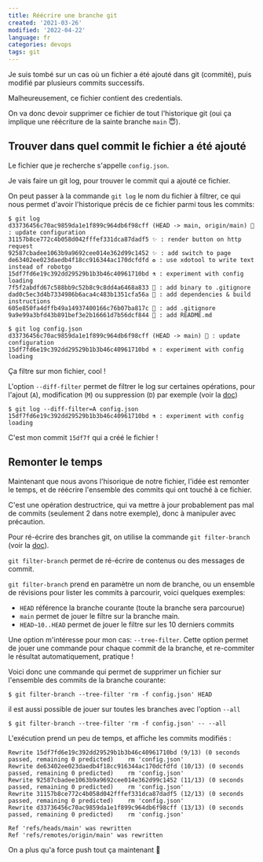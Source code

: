 ```yaml
---
title: Réécrire une branche git
created: '2021-03-26'
modified: '2022-04-22'
language: fr
categories: devops
tags: git
---
```


Je suis tombé sur un cas où un fichier a été ajouté dans git (commité), puis modifié par plusieurs commits successifs.

Malheureusement, ce fichier contient des credentials.

On va donc devoir supprimer ce fichier de tout l'historique git (oui ça implique une réécriture de la sainte branche `main` 😇).

## Trouver dans quel commit le fichier a été ajouté

Le fichier que je recherche s'appelle `config.json`.

Je vais faire un git log, pour trouver le commit qui a ajouté ce fichier.

On peut passer à la commande `git log` le nom du fichier à filtrer, ce qui nous permet d'avoir l'historique précis de ce fichier parmi tous les commits:

```shell
$ git log
d33736456c70ac9859da1e1f899c964db6f98cff (HEAD -> main, origin/main) 🔧 : update configuration
31157b8ce772c4b058d042fffef331dca87dadf5 ✨ : render button on http request
92587cbadee1063b9a9692cee014e362d99c1452 ✨ : add switch to page
de63402ee023daedb4f18cc916344ac170dcfdfd ♻ : use xdotool to write text instead of robotgo
15df7fd6e19c392dd29529b1b3b46c40961710bd ⚗️ : experiment with config loading
7f5f2abdfd67c588bb9c52b8c9c8dd4a6468a833 🙈 : add binary to .gitignore
dad0c5ec3d4b7334986b6aca4c483b1351cfa56a 📝 : add dependencies & build instructions
605e850fa4dffb49a14937400166c76b07ba817c 🙈 : add .gitignore
9a9e99a3bfd43b891bef3e2b16661d7b56dcf844 📝 : add README.md

```

```shell
$ git log config.json
d33736456c70ac9859da1e1f899c964db6f98cff (HEAD -> main) 🔧 : update configuration
15df7fd6e19c392dd29529b1b3b46c40961710bd ⚗️ : experiment with config loading
```

Ça filtre sur mon fichier, cool !

L'option `--diff-filter` permet de filtrer le log sur certaines opérations, pour l'ajout (`A`), modification (`M`) ou suppression (`D`) par exemple (voir la [doc](https://git-scm.com/docs/git-log#Documentation/git-log.txt---diff-filterACDMRTUXB82308203))

```shell
$ git log --diff-filter=A config.json
15df7fd6e19c392dd29529b1b3b46c40961710bd ⚗️ : experiment with config loading
```

C'est mon commit `15df7f` qui a créé le fichier !

## Remonter le temps

Maintenant que nous avons l'hisorique de notre fichier, l'idée est remonter le temps, et de réécrire l'ensemble des commits qui ont touché à ce fichier.

C'est une opération destructrice, qui va mettre à jour probablement pas mal de commits (seulement 2 dans notre exemple), donc à manipuler avec précaution.

Pour ré-écrire des branches git, on utilise la commande `git filter-branch` (voir la [doc](https://git-scm.com/docs/git-filter-branch)).

`git filter-branch` permet de ré-écrire de contenus ou des messages de commit.

`git filter-branch` prend en paramètre un nom de branche, ou un ensemble de révisions pour lister les commits à parcourir, voici quelques exemples:

* `HEAD` référence la branche courante (toute la branche sera parcourue)
* `main` permet de jouer le filtre sur la branche main.
* `HEAD~10..HEAD` permet de jouer le filtre sur les 10 derniers commits

Une option m'intéresse pour mon cas: `--tree-filter`.
Cette option permet de jouer une commande pour chaque commit de la branche, et re-commiter le résultat automatiquement, pratique !

Voici donc une commande qui permet de supprimer un fichier sur l'ensemble des commits de la branche courante:
```
$ git filter-branch --tree-filter 'rm -f config.json' HEAD
```

il est aussi possible de jouer sur toutes les branches avec l'option `--all`

```
$ git filter-branch --tree-filter 'rm -f config.json' -- --all
```

L'exécution prend un peu de temps, et affiche les commits modifiés : 

```
Rewrite 15df7fd6e19c392dd29529b1b3b46c40961710bd (9/13) (0 seconds passed, remaining 0 predicted)    rm 'config.json'
Rewrite de63402ee023daedb4f18cc916344ac170dcfdfd (10/13) (0 seconds passed, remaining 0 predicted)    rm 'config.json'
Rewrite 92587cbadee1063b9a9692cee014e362d99c1452 (11/13) (0 seconds passed, remaining 0 predicted)    rm 'config.json'
Rewrite 31157b8ce772c4b058d042fffef331dca87dadf5 (12/13) (0 seconds passed, remaining 0 predicted)    rm 'config.json'
Rewrite d33736456c70ac9859da1e1f899c964db6f98cff (13/13) (0 seconds passed, remaining 0 predicted)    rm 'config.json'

Ref 'refs/heads/main' was rewritten
Ref 'refs/remotes/origin/main' was rewritten
```

On a plus qu'a force push tout ça maintenant 💪
